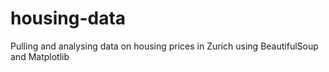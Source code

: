 # housing-data
Pulling and analysing data on housing prices in Zurich using BeautifulSoup and Matplotlib
